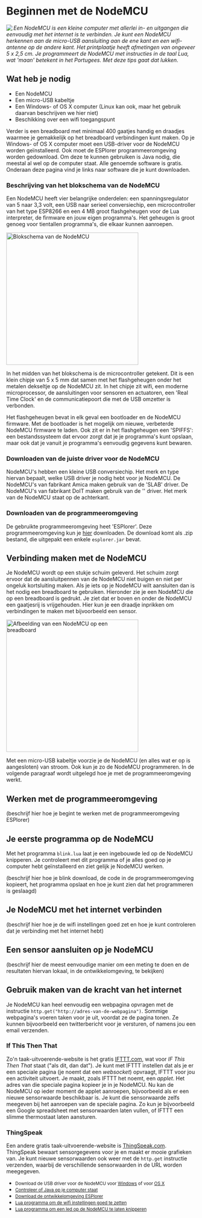 # Beginnen met de NodeMCU
<img src="https://github.com/rudiniemeijer/zelf-een-iot-toepassing-maken/blob/master/nodemcu-illustratie.jpg" align="left">_Een NodeMCU is een kleine computer met allerlei in- en uitgangen die eenvoudig met het internet is te verbinden. Je kunt een NodeMCU herkennen aan de micro-USB aansluiting aan de ene kant en een wifi-antenne op de andere kant. Het printplaatje heeft afmetingen van ongeveer 5 x 2,5 cm. Je programmeert de NodeMCU met instructies in de taal Lua, wat 'maan' betekent in het Portugees. Met deze tips gaat dat lukken._

## Wat heb je nodig
* Een NodeMCU
* Een micro-USB kabeltje
* Een Windows- of OS X computer (Linux kan ook, maar het gebruik daarvan beschrijven we hier niet)
* Beschikking over een wifi toegangspunt

Verder is een breadboard met minimaal 400 gaatjes handig en draadjes waarmee je gemakkelijk op het breadboard verbindingen kunt maken. Op je Windows- of OS X computer moet een USB-driver voor de NodeMCU worden geïnstalleerd. Ook moet de ESPlorer programmeeromgeving worden gedownload. Om deze te kunnen gebruiken is Java nodig, die meestal al wel op de computer staat. Alle genoemde software is gratis. Onderaan deze pagina vind je links naar software die je kunt downloaden.

### Beschrijving van het blokschema van de NodeMCU
Een NodeMCU heeft vier belangrijke onderdelen: een spanningsregulator van 5 naar 3,3 volt, een USB naar serieel conversiechip, een microcontroller van het type ESP8266 en een 4 MB groot flashgeheugen voor de Lua interpreter, de firmware en jouw eigen programma's. Het geheugen is groot genoeg voor tientallen programma's, die elkaar kunnen aanroepen.

<img alt="Blokschema van de NodeMCU" src="https://github.com/rudiniemeijer/zelf-een-iot-toepassing-maken/blob/master/nodemcu-blokschema.jpg" width="350">

In het midden van het blokschema is de microcontroller getekent. Dit is een klein chipje van 5 x 5 mm dat samen met het flashgeheugen onder het metalen dekseltje op de NodeMCU zit. In het chipje zit wifi, een moderne microprocessor, de aansluitingen voor sensoren en actuatoren, een 'Real Time Clock' en de communicatiepoort die met de USB omzetter is verbonden.

Het flashgeheugen bevat in elk geval een bootloader en de NodeMCU firmware. Met de bootloader is het mogelijk om nieuwe, verbeterde NodeMCU firmware te laden. Ook zit er in het flashgeheugen een 'SPIFFS': een bestandssysteem dat ervoor zorgt dat je je programma's kunt opslaan, maar ook dat je vanuit je programma's eenvoudig gegevens kunt bewaren.

### Downloaden van de juiste driver voor de NodeMCU
NodeMCU's hebben een kleine USB conversiechip. Het merk en type hiervan bepaalt, welke USB driver je nodig hebt voor je NodeMCU. De NodeMCU's van fabrikant Amica maken gebruik van de 'SLAB' driver. De NodeMCU's van fabrikant DoIT maken gebruik van de '' driver. Het merk van de NodeMCU staat op de achterkant.

### Downloaden van de programmeeromgeving
De gebruikte programmeeromgeving heet 'ESPlorer'. Deze programmeeromgeving kun je <a href="https://esp8266.ru/esplorer-latest/?f=ESPlorer.zip">hier</a> downloaden. De download komt als .zip bestand, die uitgepakt een enkele <code>esplorer.jar</code> bevat. 

## Verbinding maken met de NodeMCU
Je NodeMCU wordt op een stukje schuim geleverd. Het schuim zorgt ervoor dat de aansluitpennen van de NodeMCU niet buigen en niet per ongeluk kortsluiting maken. Als je iets op je NodeMCU wilt aansluiten dan is het nodig een breadboard te gebruiken. Hieronder zie je een NodeMCU die op een breadboard is gedrukt. Je ziet dat er boven en onder de NodeMCU een gaatjesrij is vrijgehouden. Hier kun je een draadje inprikken om verbindingen te maken met bijvoorbeeld een sensor.

<img alt="Afbeelding van een NodeMCU op een breadboard" src="https://github.com/rudiniemeijer/zelf-een-iot-toepassing-maken/blob/master/nodemcu-op-breadboard.jpg" width="350">

Met een micro-USB kabeltje voorzie je de NodeMCU (en alles wat er op is aangesloten) van stroom. Ook kun je zo de NodeMCU programmeren. In de volgende paragraaf wordt uitgelegd hoe je met de programmeeromgeving werkt.

## Werken met de programmeeromgeving
(beschrijf hier hoe je begint te werken met de programmeeromgeving ESPlorer) 

## Je eerste programma op de NodeMCU
Met het programma <code>blink.lua</code> laat je een ingebouwde led op de NodeMCU knipperen. Je controleert met dit programma of je alles goed op je computer hebt geïnstalleerd en ziet gelijk je NodeMCU werken.

(beschrijf hier hoe je blink download, de code in de programmeeromgeving kopieert, het programma opslaat en hoe je kunt zien dat het programmeren is geslaagd)

## Je NodeMCU met het internet verbinden
(beschrijf hier hoe je de wifi instellingen goed zet en hoe je kunt controleren dat je verbinding met het internet hebt)

## Een sensor aansluiten op je NodeMCU
(beschrijf hier de meest eenvoudige manier om een meting te doen en de resultaten hiervan lokaal, in de ontwikkelomgeving, te bekijken)

## Gebruik maken van de kracht van het internet
Je NodeMCU kan heel eenvoudig een webpagina opvragen met de instructie <code>http.get("http://adres-van-de-webpagina")</code>. Sommige webpagina's voeren taken voor je uit, voordat ze de pagina tonen. Ze kunnen bijvoorbeeld een twitterbericht voor je versturen, of namens jou een email verzenden. 

### If This Then That
Zo'n taak-uitvoerende-website is het gratis <a href="http://www.ifttt.com">IFTTT.com</a>, wat voor _IF_ _This_ _Then_ _That_ staat ("als dit, dan dat"). Je kunt met IFTTT instellen dat als je er een speciale pagina (je noemt dat een _websocket_) opvraagt, IFTTT voor jou een activiteit uitvoert. Je maakt, zoals IFTTT het noemt, een _applet_. Het adres van die speciale pagina kopieer je in je NodeMCU. Nu kan de NodeMCU op ieder moment de applet aanroepen, bijvoorbeeld als er een nieuwe sensorwaarde beschikbaar is. Je kunt die sensorwaarde zelfs meegeven bij het aanroepen van de speciale pagina. Zo kun je bijvoorbeeld een Google spreadsheet met sensorwaarden laten vullen, of IFTTT een slimme thermostaat laten aansturen.

### ThingSpeak
Een andere gratis taak-uitvoerende-website is <a href="http://www.thingspeak.com">ThingSpeak.com</a>. ThingSpeak bewaart sensorgegevens voor je en maakt er mooie grafieken van. Je kunt nieuwe sensorwaarden ook weer met de <code>http.get</code> instructie verzenden, waarbij de verschillende sensorwaarden in de URL worden meegegeven.

* <small>Download de USB driver voor de NodeMCU voor <a href="">Windows</a> of voor <a href="">OS X</a></small>
* <small><a href="https://www.java.com/en/download/installed.jsp">Controleer of Java op je computer staat</a></small>
* <small><a href="https://esp8266.ru/esplorer-latest/?f=ESPlorer.zip">Download de ontwikkelomgeving ESPlorer</a></small>
* <small><a href="https://github.com/rudiniemeijer/Zelf-een-IoT-toepassing-maken/blob/master/wifi.lua">Lua programma om de wifi instellingen goed te zetten</a></small>
* <small><a href="https://github.com/rudiniemeijer/Zelf-een-IoT-toepassing-maken/blob/master/wifi.lua">Lua programma om een led op de NodeMCU te laten knipperen</a></small>





